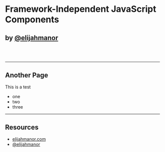 # Framework-Independent JavaScript Components

<!-- .slide: data-state="introduction" data-background="img/introduction-background.jpeg" -->

## <!-- .element: style="text-transform: lowercase;" --> by [@elijahmanor](http://twitter.com/elijahmanor)

<h3 data-store="introduction-social" contenteditable></h3>

------

## Another Page

<!-- .slide: data-title="Introduction" data-state="somestate" -->

This is a test

* one
* two
* three

------

## Resources

<!-- .slide: data-title="Introduction" data-state="resources" -->

* [elijahmanor.com](http://elijahmanor.com)
* [@elijahmanor](http://twitter.com/elijahmanor)
